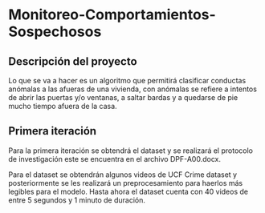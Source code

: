 # Monitoreo-Comportamientos-Sospechosos

## Descripción del proyecto
Lo que se va a hacer es un algoritmo que permitirá clasificar conductas anómalas
a las afueras de una vivienda, con anómalas se refiere a intentos de abrir las puertas y/o ventanas, 
a saltar bardas y a quedarse de pie mucho tiempo afuera de la casa.

## Primera iteración
Para la primera iteración se obtendrá el dataset y se realizará el protocolo de investigación
este se encuentra en el archivo DPF-A00.docx.

Para el dataset se obtendrán algunos videos de UCF Crime dataset y posteriormente se les
realizará un preprocesamiento para haerlos más legibles para el modelo. Hasta ahora el dataset
cuenta con 40 videos de entre 5 segundos y 1 minuto de duración.